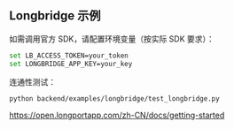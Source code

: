## Longbridge 示例

如需调用官方 SDK，请配置环境变量（按实际 SDK 要求）：

```bash
set LB_ACCESS_TOKEN=your_token
set LONGBRIDGE_APP_KEY=your_key
```

连通性测试：

```bash
python backend/examples/longbridge/test_longbridge.py
```
https://open.longportapp.com/zh-CN/docs/getting-started